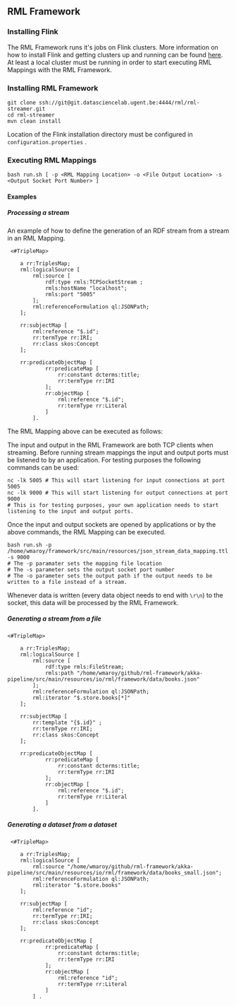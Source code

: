 ## RML Framework

### Installing Flink
The RML Framework runs it's jobs on Flink clusters. More information on how to install Flink and getting clusters up and running can be found [here](https://ci.apache.org/projects/flink/flink-docs-release-1.4/quickstart/setup_quickstart.html).
 At least a local cluster must be running in order to start executing RML Mappings with the RML Framework.

### Installing RML Framework
```
git clone ssh://git@git.datasciencelab.ugent.be:4444/rml/rml-streamer.git
cd rml-streamer
mvn clean install
```
Location of the Flink installation directory must be configured in `configuration.properties` .

### Executing RML Mappings

```
bash run.sh [ -p <RML Mapping Location> -o <File Output Location> -s <Output Socket Port Number> ]
```

#### Examples

##### Processing a stream

An example of how to define the generation of an RDF stream from a stream in an RML Mapping.
```
 <#TripleMap>

    a rr:TriplesMap;
    rml:logicalSource [
        rml:source [
            rdf:type rmls:TCPSocketStream ;
            rmls:hostName "localhost";
            rmls:port "5005"
        ];
        rml:referenceFormulation ql:JSONPath;
    ];

    rr:subjectMap [
        rml:reference "$.id";
        rr:termType rr:IRI;
        rr:class skos:Concept
    ];

    rr:predicateObjectMap [
            rr:predicateMap [
                rr:constant dcterms:title;
                rr:termType rr:IRI
            ];
            rr:objectMap [
                rml:reference "$.id";
                rr:termType rr:Literal
            ]
        ].
```
The RML Mapping above can be executed as follows:

The input and output in the RML Framework are both TCP clients when streaming. Before running stream mappings the input and output ports must be listened to by an application. For testing purposes the following commands can be used:
 ```
 nc -lk 5005 # This will start listening for input connections at port 5005
 nc -lk 9000 # This will start listening for output connections at port 9000
 # This is for testing purposes, your own application needs to start listening to the input and output ports. 
 ```
Once the input and output sockets are opened by applications or by the above commands, the RML Mapping can be executed.
```
bash run.sh -p /home/wmaroy/framework/src/main/resources/json_stream_data_mapping.ttl -s 9000
# The -p paramater sets the mapping file location
# The -s parameter sets the output socket port number
# The -o parameter sets the output path if the output needs to be written to a file instead of a stream.
```

Whenever data is written (every data object needs to end with `\r\n`) to the socket, this data will be processed by the RML Framework.


##### Generating a stream from a file
```
<#TripleMap>

    a rr:TriplesMap;
    rml:logicalSource [
        rml:source [
            rdf:type rmls:FileStream;
            rmls:path "/home/wmaroy/github/rml-framework/akka-pipeline/src/main/resources/io/rml/framework/data/books.json"
        ];
        rml:referenceFormulation ql:JSONPath;
        rml:iterator "$.store.books[*]"
    ];

    rr:subjectMap [
        rr:template "{$.id}" ;
        rr:termType rr:IRI;
        rr:class skos:Concept
    ];

    rr:predicateObjectMap [
            rr:predicateMap [
                rr:constant dcterms:title;
                rr:termType rr:IRI
            ];
            rr:objectMap [
                rml:reference "$.id";
                rr:termType rr:Literal
            ]
        ].
```

##### Generating a dataset from a dataset

```
 <#TripleMap>

    a rr:TriplesMap;
    rml:logicalSource [
        rml:source "/home/wmaroy/github/rml-framework/akka-pipeline/src/main/resources/io/rml/framework/data/books_small.json";
        rml:referenceFormulation ql:JSONPath;
        rml:iterator "$.store.books"
    ];

    rr:subjectMap [
        rml:reference "id";
        rr:termType rr:IRI;
        rr:class skos:Concept
    ];

    rr:predicateObjectMap [
            rr:predicateMap [
                rr:constant dcterms:title;
                rr:termType rr:IRI
            ];
            rr:objectMap [
                rml:reference "id";
                rr:termType rr:Literal
            ]
        ] .
        
 ```